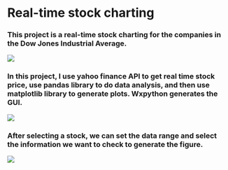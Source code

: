 # Real-time stock charting 

### This project is a real-time stock charting for the companies in the Dow Jones Industrial Average.

![](http://omsd8hfm0.bkt.clouddn.com/dji1.png)


### In this project, I use yahoo finance API to get real time stock price, use pandas library to do data analysis, and then use matplotlib library to generate plots. Wxpython generates the GUI.

![](http://omsd8hfm0.bkt.clouddn.com/dji2.png)


### After selecting a stock, we can set the data range and select the information we want to check to generate the figure.
![](http://omsd8hfm0.bkt.clouddn.com/dji3.png)
